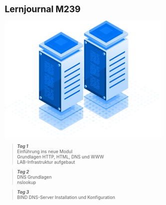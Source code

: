 # Lernjournal M239 <!-- {docsify-ignore} -->

![Server Logo alt >](_img/server_logo.png ':no-zoom :size=200')

> ***Tag 1***  
> Einführung ins neue Modul  
> Grundlagen HTTP, HTML, DNS und WWW  
> LAB-Infrastruktur aufgebaut

> ***Tag 2***  
> DNS Grundlagen  
> nslookup

> ***Tag 3***  
> BIND DNS-Server Installation und Konfiguration